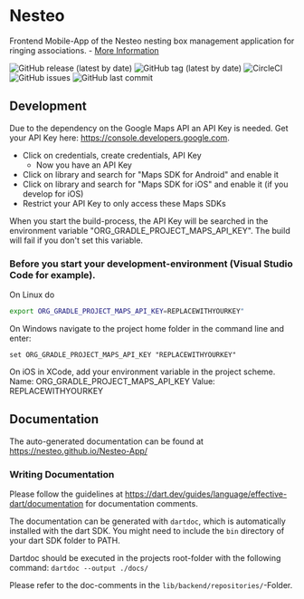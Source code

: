 # Nesteo

Frontend Mobile-App of the Nesteo nesting box management application for ringing associations. - [More Information](https://github.com/Nesteo/Nesteo)

![GitHub release (latest by date)](https://img.shields.io/github/v/release/Nesteo/Nesteo-App)
![GitHub tag (latest by date)](https://img.shields.io/github/v/tag/Nesteo/Nesteo-App)
![CircleCI](https://img.shields.io/circleci/build/github/Nesteo/Nesteo-App?token=ac103de9b3a2c8975aa3415c8c0febc24f5ad960)
![GitHub issues](https://img.shields.io/github/issues-raw/Nesteo/Nesteo-App)
![GitHub last commit](https://img.shields.io/github/last-commit/Nesteo/Nesteo-App)

## Development

Due to the dependency on the Google Maps API an API Key is needed. Get your API Key here: <https://console.developers.google.com>.

* Click on credentials, create credentials, API Key
  * Now you have an API Key
* Click on library and search for "Maps SDK for Android" and enable it
* Click on library and search for "Maps SDK for iOS" and enable it (if you develop for iOS)
* Restrict your API Key to only access these Maps SDKs

When you start the build-process, the API Key will be searched in the environment variable "ORG_GRADLE_PROJECT_MAPS_API_KEY". The build will fail if you don't set this variable.

### Before you start your development-environment (Visual Studio Code for example).

On Linux do 

```bash
export ORG_GRADLE_PROJECT_MAPS_API_KEY=REPLACEWITHYOURKEY"
```

On Windows navigate to the project home folder in the command line and enter:

```
set ORG_GRADLE_PROJECT_MAPS_API_KEY "REPLACEWITHYOURKEY"
```

On iOS in XCode, add your environment variable in the project scheme.
Name: ORG_GRADLE_PROJECT_MAPS_API_KEY
Value: REPLACEWITHYOURKEY

## Documentation

The auto-generated documentation can be found at <https://nesteo.github.io/Nesteo-App/>

### Writing Documentation

Please follow the guidelines at <https://dart.dev/guides/language/effective-dart/documentation> for documentation comments.

The documentation can be generated with `dartdoc`, which is automatically installed with the dart SDK. You might need to include the `bin` directory of your dart SDK folder to PATH.

Dartdoc should be executed in the projects root-folder with the following command: `dartdoc --output ./docs/`

Please refer to the doc-comments in the `lib/backend/repositories/`-Folder.

